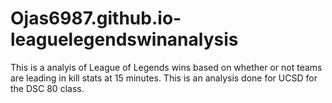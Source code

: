 # Ojas6987.github.io-leaguelegendswinanalysis
This is a analyis of League of Legends wins based on whether or not teams are leading in kill stats at 15 minutes. This is an analysis done for UCSD for the DSC 80 class.
